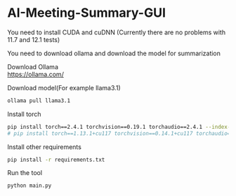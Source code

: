 # AI-Meeting-Summary-GUI

You need to install CUDA and cuDNN
(Currently there are no problems with 11.7 and 12.1 tests)

You need to download ollama and download the model for summarization  

Download Ollama  
https://ollama.com/  

Download model(For example llama3.1) 
```bash
ollama pull llama3.1
```

Install torch
```bash
pip install torch==2.4.1 torchvision==0.19.1 torchaudio==2.4.1 --index-url https://download.pytorch.org/whl/cu121
# pip install torch==1.13.1+cu117 torchvision==0.14.1+cu117 torchaudio==0.13.1 --extra-index-url https://download.pytorch.org/whl/cu117
```

Install other requirements
```bash
pip install -r requirements.txt
```

Run the tool
```bash
python main.py
```